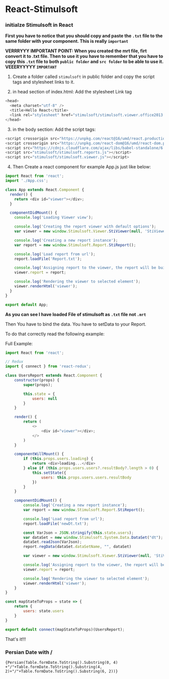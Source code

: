 # React-Stimulsoft

### initialze Stimulsoft in React

**First you have to notice that you should copy and paste the `.txt` file to the same folder with your component. This is really `important`**

**VERRRYYY IMPORTANT POINT: When you created the mrt file, firt convert it to .txt file. Then to use it you have to remember that you have to copy this `.txt` file to both `public folder` and `src folder` to be able to use it. VEEERYYYYY `IMPORTANT`**

1. Create a folder called `stimulsoft` in public folder and copy the script tags and stylesheet links to it.

2. in head section of index.html: Add the stylesheet Link tag

```js
<head>
  <meta charset="utf-8" />
  <title>Hello React</title>
  <link rel="stylesheet" href="stimulsoft/stimulsoft.viewer.office2013.whiteblue.css">
</head>
```

3. in the body section: Add the script tags:

```js
<script crossorigin src="https://unpkg.com/react@16/umd/react.production.min.js"></script>
<script crossorigin src="https://unpkg.com/react-dom@16/umd/react-dom.production.min.js"></script>
<script src="https://cdnjs.cloudflare.com/ajax/libs/babel-standalone/6.25.0/babel.min.js"></script>
<script src="stimulsoft/stimulsoft.reports.js"></script>
<script src="stimulsoft/stimulsoft.viewer.js"></script>
```

4. Then Create a react component for example App.js just like below:

```js
import React from 'react';
import './App.css';

class App extends React.Component {
  render() {
    return <div id="viewer"></div>;
  }

  componentDidMount() {
    console.log('Loading Viewer view');

    console.log('Creating the report viewer with default options');
    var viewer = new window.Stimulsoft.Viewer.StiViewer(null, 'StiViewer', false);

    console.log('Creating a new report instance');
    var report = new window.Stimulsoft.Report.StiReport();

    console.log('Load report from url');
    report.loadFile('Report.txt');

    console.log('Assigning report to the viewer, the report will be built automatically after rendering the viewer');
    viewer.report = report;

    console.log('Rendering the viewer to selected element');
    viewer.renderHtml('viewer');
  }
}

export default App;
```

**As you can see I have loaded File of stimulsoft as `.txt` file not `.mrt`**

Then You have to bind the data. You have to setData to your Report.

To do that correctly read the following example:

Full Example:

```js
import React from 'react';

// Redux
import { connect } from 'react-redux';

class UsersReport extends React.Component {
    constructor(props) {
        super(props);

        this.state = {
            users: null
        }
    }

    render() {
        return (
            <>
                <div id="viewer"></div>;
            </>
        )
    }

    componentWillMount() {
        if (this.props.users.loading) {
            return <div>loading...</div>
        } else if (this.props.users.users?.resultBody?.length > 0) {
            this.setState({
                users: this.props.users.users.resultBody
            })
        }
    }

    componentDidMount() {
        console.log('Creating a new report instance');
        var report = new window.Stimulsoft.Report.StiReport();

        console.log('Load report from url');
        report.loadFile('newDt.txt');

        const VarJson = JSON.stringify(this.state.users);
        var dataSet = new window.Stimulsoft.System.Data.DataSet("dt");
        dataSet.readJson(VarJson);
        report.regData(dataSet.dataSetName, "", dataSet)

        var viewer = new window.Stimulsoft.Viewer.StiViewer(null, 'StiViewer', false);

        console.log('Assigning report to the viewer, the report will be built automatically after rendering the viewer');
        viewer.report = report;

        console.log('Rendering the viewer to selected element');
        viewer.renderHtml('viewer');
    }
}

const mapStateToProps = state => {
    return {
        users: state.users
    }
}

export default connect(mapStateToProps)(UsersReport);
```

That's it!!!


### Persian Date with /

`{Persian(Table.formDate.ToString().Substring(0, 4) +"/"+Table.formDate.ToString().Substring(4, 2)+"/"+Table.formDate.ToString().Substring(6, 2))}`
